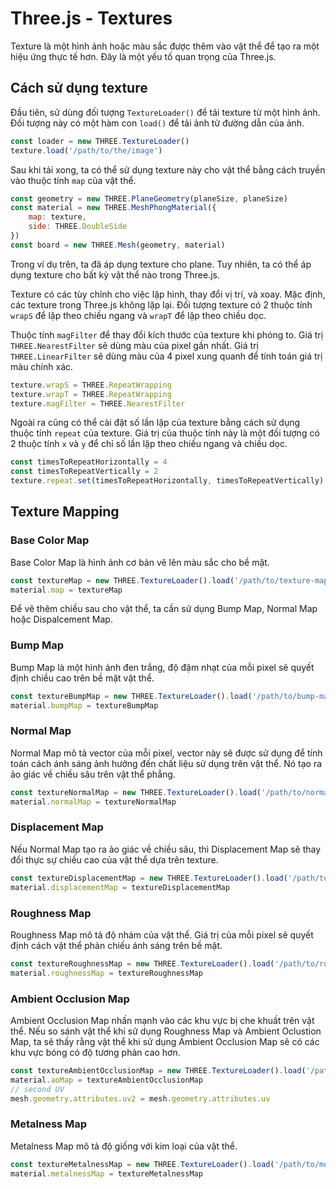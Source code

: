 # Three.js - Textures

Texture là một hình ảnh hoặc màu sắc được thêm vào vật thể để tạo ra một hiệu ứng thực tế hơn. Đây là một yếu tố quan trọng của Three.js.


## Cách sử dụng texture

Đầu tiên, sử dùng đối tượng `TextureLoader()` để tải texture từ một hình ảnh. Đối tượng này có một hàm con `load()` để tải ảnh từ đường dẫn của ảnh.

```js
const loader = new THREE.TextureLoader()
texture.load('/path/to/the/image')
```

Sau khi tải xong, ta có thể sử dụng texture này cho vật thể bằng cách truyền vào thuộc tính `map` của vật thể.

```js
const geometry = new THREE.PlaneGeometry(planeSize, planeSize)
const material = new THREE.MeshPhongMaterial({
    map: texture,
    side: THREE.DoubleSide
})
const board = new THREE.Mesh(geometry, material)
```

Trong ví dụ trên, ta đã áp dụng texture cho plane. Tuy nhiên, ta có thể áp dụng texture cho bất kỳ vật thể nào trong Three.js.

Texture có các tùy chỉnh cho việc lặp hình, thay đổi vị trí, và xoay. Mặc định, các texture trong Three.js không lặp lại. Đối tượng texture có 2 thuộc tính `wrapS` để lặp theo chiều ngang và `wrapT` để lặp theo chiều dọc.

Thuộc tính `magFilter` để thay đổi kích thước của texture khi phóng to. Giá trị `THREE.NearestFilter` sẽ dùng màu của pixel gần nhất. Giá trị `THREE.LinearFilter` sẽ dùng màu của 4 pixel xung quanh để tính toán giá trị màu chính xác.

```js
texture.wrapS = THREE.RepeatWrapping
texture.wrapT = THREE.RepeatWrapping
texture.magFilter = THREE.NearestFilter
```

Ngoài ra cũng có thể cài đặt số lần lặp của texture bằng cách sử dụng thuộc tính `repeat` của texture. Giá trị của thuộc tính này là một đối tượng có 2 thuộc tính `x` và `y` để chỉ số lần lặp theo chiều ngang và chiều dọc.

```js
const timesToRepeatHorizontally = 4
const timesToRepeatVertically = 2
texture.repeat.set(timesToRepeatHorizontally, timesToRepeatVertically)
```

## Texture Mapping

### Base Color Map

Base Color Map là hình ảnh cơ bản vẽ lên màu sắc cho bề mặt.

```js
const textureMap = new THREE.TextureLoader().load('/path/to/texture-map')
material.map = textureMap
```

Để vẽ thêm chiều sau cho vật thể, ta cần sử dụng Bump Map, Normal Map hoặc Dispalcement Map.

### Bump Map

Bump Map là một hình ảnh đen trắng, độ đậm nhạt của mỗi pixel sẽ quyết định chiều cao trên bề mặt vật thể.

```js
const textureBumpMap = new THREE.TextureLoader().load('/path/to/bump-map')
material.bumpMap = textureBumpMap
```

### Normal Map

Normal Map mô tả vector của mỗi pixel, vector này sẽ được sử dụng để tính toán cách ánh sáng ảnh hưởng đến chất liệu sử dụng trên vật thể. Nó tạo ra ảo giác về chiều sâu trên vật thể phẳng.

```js
const textureNormalMap = new THREE.TextureLoader().load('/path/to/normal-map')
material.normalMap = textureNormalMap
```

### Displacement Map

Nếu Normal Map tạo ra ảo giác về chiều sâu, thì Displacement Map sẽ thay đổi thực sự chiều cao của vật thể dựa trên texture.

```js
const textureDisplacementMap = new THREE.TextureLoader().load('/path/to/displacement-map')
material.displacementMap = textureDisplacementMap
```

### Roughness Map

Roughness Map mô tả độ nhám của vật thể. Giá trị của mỗi pixel sẽ quyết định cách vật thể phản chiếu ánh sáng trên bề mặt.

```js
const textureRoughnessMap = new THREE.TextureLoader().load('/path/to/roughness-map')
material.roughnessMap = textureRoughnessMap
```

### Ambient Occlusion Map

Ambient Occlusion Map nhấn mạnh vào các khu vực bị che khuất trên vật thể. Nếu so sánh vật thể khi sử dụng Roughness Map và Ambient Oclustion Map, ta sẽ thấy rằng vật thể khi sử dụng Ambient Occlusion Map sẽ có các khu vực bóng có độ tương phản cao hơn.

```js
const textureAmbientOcclusionMap = new THREE.TextureLoader().load('/path/to/AmbientOcclusion-map')
material.aoMap = textureAmbientOcclusionMap
// second UV
mesh.geometry.attributes.uv2 = mesh.geometry.attributes.uv
```

### Metalness Map

Metalness Map mô tả độ giống với kim loại của vật thể.

```js
const textureMetalnessMap = new THREE.TextureLoader().load('/path/to/metalness-map')
material.metalnessMap = textureMetalnessMap
```
